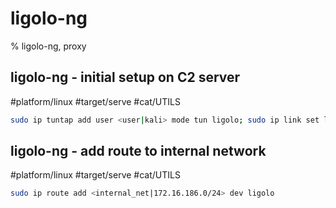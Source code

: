 # ligolo-ng

% ligolo-ng, proxy

## ligolo-ng - initial setup on C2 server
#platform/linux #target/serve #cat/UTILS
```bash
sudo ip tuntap add user <user|kali> mode tun ligolo; sudo ip link set ligolo up
```

## ligolo-ng - add route to internal network
#platform/linux #target/serve #cat/UTILS
```bash
sudo ip route add <internal_net|172.16.186.0/24> dev ligolo
```
